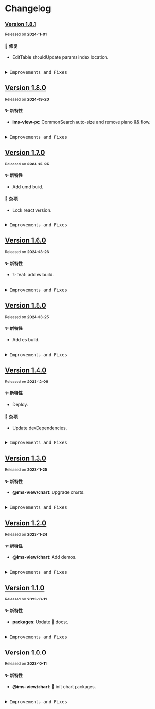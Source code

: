 # Changelog

### [Version&nbsp;1.8.1](https://github.com/eternallycyf/ims-view-pc/compare/@ims-view/chart@1.8.0...@ims-view/chart@1.8.1)

<sup>Released on **2024-11-01**</sup>

#### 🐛 修复

- EditTable shouldUpdate params index location.

<br/>

<details>
<summary><kbd>Improvements and Fixes</kbd></summary>

#### What's fixed

- EditTable shouldUpdate params index location ([0a4d940](https://github.com/eternallycyf/ims-view-pc/commit/0a4d940))

</details>

## [Version&nbsp;1.8.0](https://github.com/eternallycyf/ims-view-pc/compare/@ims-view/chart@1.7.0...@ims-view/chart@1.8.0)

<sup>Released on **2024-09-20**</sup>

#### ✨ 新特性

- **ims-view-pc**: CommonSearch auto-size and remove piano && flow.

<br/>

<details>
<summary><kbd>Improvements and Fixes</kbd></summary>

#### What's improved

- **ims-view-pc**: CommonSearch auto-size and remove piano && flow ([d07d0c4](https://github.com/eternallycyf/ims-view-pc/commit/d07d0c4))

</details>

## [Version&nbsp;1.7.0](https://github.com/eternallycyf/ims-view-pc/compare/@ims-view/chart@1.6.0...@ims-view/chart@1.7.0)

<sup>Released on **2024-05-05**</sup>

#### ✨ 新特性

- Add umd build.

#### 🔖 杂项

- Lock react version.

<br/>

<details>
<summary><kbd>Improvements and Fixes</kbd></summary>

#### What's improved

- Add umd build ([6c4acff](https://github.com/eternallycyf/ims-view-pc/commit/6c4acff))

#### Chores

- Lock react version ([920d338](https://github.com/eternallycyf/ims-view-pc/commit/920d338))

</details>

## [Version&nbsp;1.6.0](https://github.com/eternallycyf/ims-view-pc/compare/@ims-view/chart@1.5.0...@ims-view/chart@1.6.0)

<sup>Released on **2024-03-26**</sup>

#### ✨ 新特性

- ✨ feat: add es build.

<br/>

<details>
<summary><kbd>Improvements and Fixes</kbd></summary>

#### What's improved

- ✨ feat: add es build ([f7c4642](https://github.com/eternallycyf/ims-view-pc/commit/f7c4642))

</details>

## [Version&nbsp;1.5.0](https://github.com/eternallycyf/ims-view-pc/compare/@ims-view/chart@1.4.0...@ims-view/chart@1.5.0)

<sup>Released on **2024-03-25**</sup>

#### ✨ 新特性

- Add es build.

<br/>

<details>
<summary><kbd>Improvements and Fixes</kbd></summary>

#### What's improved

- Add es build ([1034310](https://github.com/eternallycyf/ims-view-pc/commit/1034310))

</details>

## [Version&nbsp;1.4.0](https://github.com/eternallycyf/ims-view-pc/compare/@ims-view/chart@1.3.0...@ims-view/chart@1.4.0)

<sup>Released on **2023-12-08**</sup>

#### ✨ 新特性

- Deploy.

#### 🎫 杂项

- Update devDependencies.

<br/>

<details>
<summary><kbd>Improvements and Fixes</kbd></summary>

#### What's improved

- Deploy ([32fb858](https://github.com/eternallycyf/ims-view-pc/commit/32fb858))

#### Chores

- Update devDependencies ([c28e055](https://github.com/eternallycyf/ims-view-pc/commit/c28e055))

</details>

## [Version&nbsp;1.3.0](https://github.com/eternallycyf/ims-view-pc/compare/@ims-view/chart@1.2.0...@ims-view/chart@1.3.0)

<sup>Released on **2023-11-25**</sup>

#### ✨ 新特性

- **@ims-view/chart**: Upgrade charts.

<br/>

<details>
<summary><kbd>Improvements and Fixes</kbd></summary>

#### What's improved

- **@ims-view/chart**: Upgrade charts ([fa2f79b](https://github.com/eternallycyf/ims-view-pc/commit/fa2f79b))

</details>

## [Version&nbsp;1.2.0](https://github.com/eternallycyf/ims-view-pc/compare/@ims-view/chart@1.1.0...@ims-view/chart@1.2.0)

<sup>Released on **2023-11-24**</sup>

#### ✨ 新特性

- **@ims-view/chart**: Add demos.

<br/>

<details>
<summary><kbd>Improvements and Fixes</kbd></summary>

#### What's improved

- **@ims-view/chart**: Add demos ([c4839a5](https://github.com/eternallycyf/ims-view-pc/commit/c4839a5))

</details>

## [Version&nbsp;1.1.0](https://github.com/eternallycyf/ims-view-pc/compare/@ims-view/chart@1.0.0...@ims-view/chart@1.1.0)

<sup>Released on **2023-10-12**</sup>

#### ✨ 新特性

- **packages**: Update 📝 docs:.

<br/>

<details>
<summary><kbd>Improvements and Fixes</kbd></summary>

#### What's improved

- **packages**: Update 📝 docs: ([5a75b79](https://github.com/eternallycyf/ims-view-pc/commit/5a75b79))

</details>

## Version&nbsp;1.0.0

<sup>Released on **2023-10-11**</sup>

#### ✨ 新特性

- **@ims-view/chart**: 🎉 init chart packages.

<br/>

<details>
<summary><kbd>Improvements and Fixes</kbd></summary>

#### What's improved

- **@ims-view/chart**: 🎉 init chart packages ([5f60104](https://github.com/eternallycyf/ims-view-pc/commit/5f60104))

</details>
